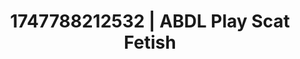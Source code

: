---
categories:
- Pussy eating
- Cosmic sensuality
- Teacher fantasy
- Roleplay fantasies
- Modesty
image: /assets/images/1747788212532.jpg
layout: post
seo:
  description: Featured content with exclusive Scat Fetish, ABDL Play. HD images available.
  keywords: Scat Fetish, ABDL Play
  og_image: /assets/images/1747788212532.jpg
  schema_type: VisualArtwork
tags:
- ABDL Play
- Scat Fetish
- '#1747788212532'
title: 1747788212532 | ABDL Play Scat Fetish
---